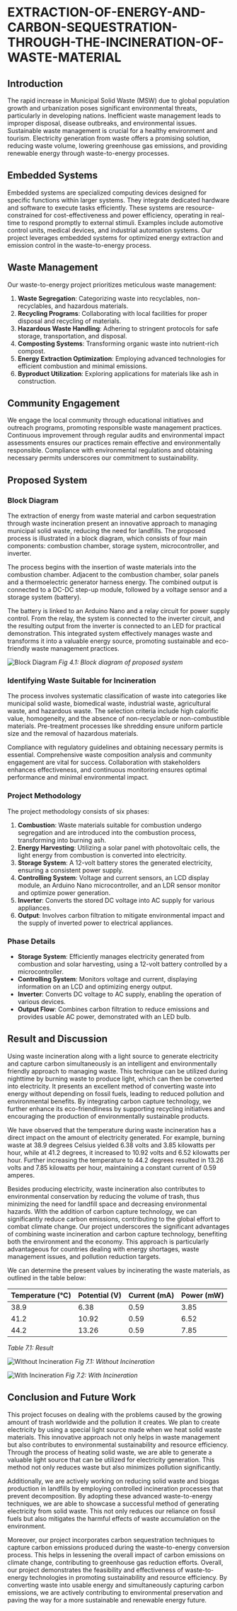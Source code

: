 # EXTRACTION-OF-ENERGY-AND-CARBON-SEQUESTRATION-THROUGH-THE-INCINERATION-OF-WASTE-MATERIAL
## Introduction

The rapid increase in Municipal Solid Waste (MSW) due to global population growth and urbanization poses significant environmental threats, particularly in developing nations. Inefficient waste management leads to improper disposal, disease outbreaks, and environmental issues. Sustainable waste management is crucial for a healthy environment and tourism. Electricity generation from waste offers a promising solution, reducing waste volume, lowering greenhouse gas emissions, and providing renewable energy through waste-to-energy processes.

## Embedded Systems

Embedded systems are specialized computing devices designed for specific functions within larger systems. They integrate dedicated hardware and software to execute tasks efficiently. These systems are resource-constrained for cost-effectiveness and power efficiency, operating in real-time to respond promptly to external stimuli. Examples include automotive control units, medical devices, and industrial automation systems. Our project leverages embedded systems for optimized energy extraction and emission control in the waste-to-energy process.

## Waste Management

Our waste-to-energy project prioritizes meticulous waste management:

1. **Waste Segregation**: Categorizing waste into recyclables, non-recyclables, and hazardous materials.
2. **Recycling Programs**: Collaborating with local facilities for proper disposal and recycling of materials.
3. **Hazardous Waste Handling**: Adhering to stringent protocols for safe storage, transportation, and disposal.
4. **Composting Systems**: Transforming organic waste into nutrient-rich compost.
5. **Energy Extraction Optimization**: Employing advanced technologies for efficient combustion and minimal emissions.
6. **Byproduct Utilization**: Exploring applications for materials like ash in construction.

## Community Engagement

We engage the local community through educational initiatives and outreach programs, promoting responsible waste management practices. Continuous improvement through regular audits and environmental impact assessments ensures our practices remain effective and environmentally responsible. Compliance with environmental regulations and obtaining necessary permits underscores our commitment to sustainability.

## Proposed System

### Block Diagram

The extraction of energy from waste material and carbon sequestration through waste incineration present an innovative approach to managing municipal solid waste, reducing the need for landfills. The proposed process is illustrated in a block diagram, which consists of four main components: combustion chamber, storage system, microcontroller, and inverter.

The process begins with the insertion of waste materials into the combustion chamber. Adjacent to the combustion chamber, solar panels and a thermoelectric generator harness energy. The combined output is connected to a DC-DC step-up module, followed by a voltage sensor and a storage system (battery).

The battery is linked to an Arduino Nano and a relay circuit for power supply control. From the relay, the system is connected to the inverter circuit, and the resulting output from the inverter is connected to an LED for practical demonstration. This integrated system effectively manages waste and transforms it into a valuable energy source, promoting sustainable and eco-friendly waste management practices.

![Block Diagram](path_to_your_image/block_diagram.png)
*Fig 4.1: Block diagram of proposed system*

### Identifying Waste Suitable for Incineration

The process involves systematic classification of waste into categories like municipal solid waste, biomedical waste, industrial waste, agricultural waste, and hazardous waste. The selection criteria include high calorific value, homogeneity, and the absence of non-recyclable or non-combustible materials. Pre-treatment processes like shredding ensure uniform particle size and the removal of hazardous materials.

Compliance with regulatory guidelines and obtaining necessary permits is essential. Comprehensive waste composition analysis and community engagement are vital for success. Collaboration with stakeholders enhances effectiveness, and continuous monitoring ensures optimal performance and minimal environmental impact.

### Project Methodology

The project methodology consists of six phases:

1. **Combustion**: Waste materials suitable for combustion undergo segregation and are introduced into the combustion process, transforming into burning ash.
2. **Energy Harvesting**: Utilizing a solar panel with photovoltaic cells, the light energy from combustion is converted into electricity.
3. **Storage System**: A 12-volt battery stores the generated electricity, ensuring a consistent power supply.
4. **Controlling System**: Voltage and current sensors, an LCD display module, an Arduino Nano microcontroller, and an LDR sensor monitor and optimize power generation.
5. **Inverter**: Converts the stored DC voltage into AC supply for various appliances.
6. **Output**: Involves carbon filtration to mitigate environmental impact and the supply of inverted power to electrical appliances.

### Phase Details

- **Storage System**: Efficiently manages electricity generated from combustion and solar harvesting, using a 12-volt battery controlled by a microcontroller.
- **Controlling System**: Monitors voltage and current, displaying information on an LCD and optimizing energy output.
- **Inverter**: Converts DC voltage to AC supply, enabling the operation of various devices.
- **Output Flow**: Combines carbon filtration to reduce emissions and provides usable AC power, demonstrated with an LED bulb.

## Result and Discussion

Using waste incineration along with a light source to generate electricity and capture carbon simultaneously is an intelligent and environmentally friendly approach to managing waste. This technique can be utilized during nighttime by burning waste to produce light, which can then be converted into electricity. It presents an excellent method of converting waste into energy without depending on fossil fuels, leading to reduced pollution and environmental benefits. By integrating carbon capture technology, we further enhance its eco-friendliness by supporting recycling initiatives and encouraging the production of environmentally sustainable products.

We have observed that the temperature during waste incineration has a direct impact on the amount of electricity generated. For example, burning waste at 38.9 degrees Celsius yielded 6.38 volts and 3.85 kilowatts per hour, while at 41.2 degrees, it increased to 10.92 volts and 6.52 kilowatts per hour. Further increasing the temperature to 44.2 degrees resulted in 13.26 volts and 7.85 kilowatts per hour, maintaining a constant current of 0.59 amperes.

Besides producing electricity, waste incineration also contributes to environmental conservation by reducing the volume of trash, thus minimizing the need for landfill space and decreasing environmental hazards. With the addition of carbon capture technology, we can significantly reduce carbon emissions, contributing to the global effort to combat climate change. Our project underscores the significant advantages of combining waste incineration and carbon capture technology, benefiting both the environment and the economy. This approach is particularly advantageous for countries dealing with energy shortages, waste management issues, and pollution reduction targets.

We can determine the present values by incinerating the waste materials, as outlined in the table below:

| Temperature (°C) | Potential (V) | Current (mA) | Power (mW) |
|------------------|---------------|--------------|------------|
| 38.9             | 6.38          | 0.59         | 3.85       |
| 41.2             | 10.92         | 0.59         | 6.52       |
| 44.2             | 13.26         | 0.59         | 7.85       |

*Table 7.1: Result*

![Without Incineration](path_to_your_image/without_incineration.png)
*Fig 7.1: Without Incineration*

![With Incineration](path_to_your_image/with_incineration.png)
*Fig 7.2: With Incineration*

## Conclusion and Future Work

This project focuses on dealing with the problems caused by the growing amount of trash worldwide and the pollution it creates. We plan to create electricity by using a special light source made when we heat solid waste materials. This innovative approach not only helps in waste management but also contributes to environmental sustainability and resource efficiency. Through the process of heating solid waste, we are able to generate a valuable light source that can be utilized for electricity generation. This method not only reduces waste but also minimizes pollution significantly.

Additionally, we are actively working on reducing solid waste and biogas production in landfills by employing controlled incineration processes that prevent decomposition. By adopting these advanced waste-to-energy techniques, we are able to showcase a successful method of generating electricity from solid waste. This not only reduces our reliance on fossil fuels but also mitigates the harmful effects of waste accumulation on the environment.

Moreover, our project incorporates carbon sequestration techniques to capture carbon emissions produced during the waste-to-energy conversion process. This helps in lessening the overall impact of carbon emissions on climate change, contributing to greenhouse gas reduction efforts. Overall, our project demonstrates the feasibility and effectiveness of waste-to-energy technologies in promoting sustainability and resource efficiency. By converting waste into usable energy and simultaneously capturing carbon emissions, we are actively contributing to environmental preservation and paving the way for a more sustainable and renewable energy future.
